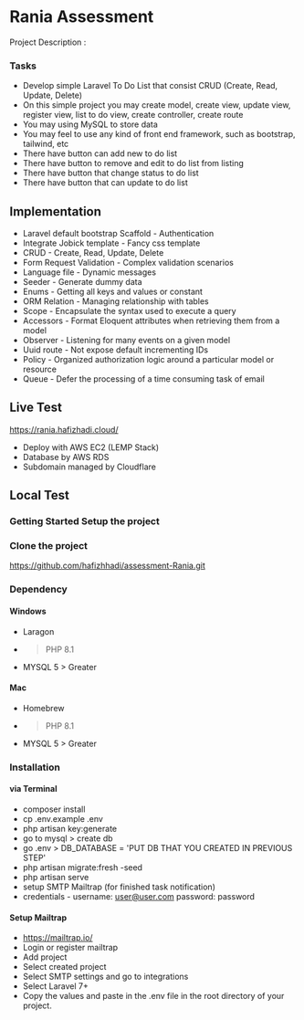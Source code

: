 # Rania Assessment

Project Description : 
### Tasks
- Develop simple Laravel To Do List that consist CRUD (Create, Read, Update, Delete)
- On this simple project you may create model, create view, update view, register view, list to do view, create controller, create route
- You may using MySQL to store data
- You may feel to use any kind of front end framework, such as bootstrap, tailwind, etc
- There have button can add new to do list
- There have button to remove and edit to do list from listing
- There have button that change status to do list
- There have button that can update to do list

## Implementation
- Laravel default bootstrap Scaffold - Authentication
- Integrate Jobick template - Fancy css template
- CRUD - Create, Read, Update, Delete
- Form Request Validation - Complex validation scenarios
- Language file - Dynamic messages
- Seeder - Generate dummy data
- Enums - Getting all keys and values or constant
- ORM Relation - Managing relationship with tables
- Scope - Encapsulate the syntax used to execute a query 
- Accessors - Format Eloquent attributes when retrieving them from a model
- Observer - Listening for many events on a given model
- Uuid route - Not expose default incrementing IDs
- Policy - Organized authorization logic around a particular model or resource
- Queue - Defer the processing of a time consuming task of email

## Live Test
https://rania.hafizhadi.cloud/

- Deploy with AWS EC2 (LEMP Stack)
- Database by AWS RDS
- Subdomain managed by Cloudflare

## Local Test
### Getting Started Setup the project
### Clone the project
https://github.com/hafizhhadi/assessment-Rania.git

### Dependency
#### Windows
- Laragon
- > PHP 8.1
- MYSQL 5 > Greater

#### Mac
- Homebrew
- > PHP 8.1
- MYSQL 5 > Greater

### Installation
#### via Terminal
- composer install
- cp .env.example .env
- php artisan key:generate
- go to mysql > create db
- go .env > DB_DATABASE = 'PUT DB THAT YOU CREATED IN PREVIOUS STEP'
- php artisan migrate:fresh -seed
- php artisan serve
- setup SMTP Mailtrap (for finished task notification)
- credentials - username: user@user.com password: password

#### Setup Mailtrap
- https://mailtrap.io/
- Login or register mailtrap
- Add project 
- Select created project
- Select SMTP settings and go to integrations
- Select Laravel 7+ 
- Copy the values and paste in the .env file in the root directory of your project.
